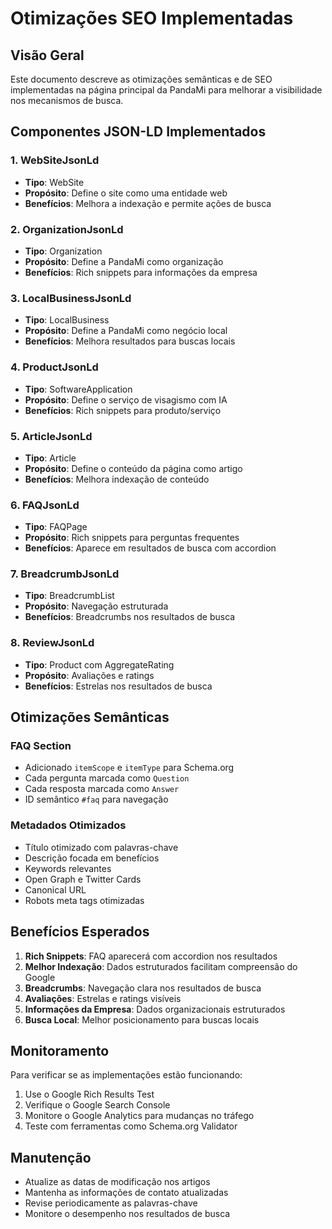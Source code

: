 # Otimizações SEO Implementadas

## Visão Geral
Este documento descreve as otimizações semânticas e de SEO implementadas na página principal da PandaMi para melhorar a visibilidade nos mecanismos de busca.

## Componentes JSON-LD Implementados

### 1. WebSiteJsonLd
- **Tipo**: WebSite
- **Propósito**: Define o site como uma entidade web
- **Benefícios**: Melhora a indexação e permite ações de busca

### 2. OrganizationJsonLd
- **Tipo**: Organization
- **Propósito**: Define a PandaMi como organização
- **Benefícios**: Rich snippets para informações da empresa

### 3. LocalBusinessJsonLd
- **Tipo**: LocalBusiness
- **Propósito**: Define a PandaMi como negócio local
- **Benefícios**: Melhora resultados para buscas locais

### 4. ProductJsonLd
- **Tipo**: SoftwareApplication
- **Propósito**: Define o serviço de visagismo com IA
- **Benefícios**: Rich snippets para produto/serviço

### 5. ArticleJsonLd
- **Tipo**: Article
- **Propósito**: Define o conteúdo da página como artigo
- **Benefícios**: Melhora indexação de conteúdo

### 6. FAQJsonLd
- **Tipo**: FAQPage
- **Propósito**: Rich snippets para perguntas frequentes
- **Benefícios**: Aparece em resultados de busca com accordion

### 7. BreadcrumbJsonLd
- **Tipo**: BreadcrumbList
- **Propósito**: Navegação estruturada
- **Benefícios**: Breadcrumbs nos resultados de busca

### 8. ReviewJsonLd
- **Tipo**: Product com AggregateRating
- **Propósito**: Avaliações e ratings
- **Benefícios**: Estrelas nos resultados de busca

## Otimizações Semânticas

### FAQ Section
- Adicionado `itemScope` e `itemType` para Schema.org
- Cada pergunta marcada como `Question`
- Cada resposta marcada como `Answer`
- ID semântico `#faq` para navegação

### Metadados Otimizados
- Título otimizado com palavras-chave
- Descrição focada em benefícios
- Keywords relevantes
- Open Graph e Twitter Cards
- Canonical URL
- Robots meta tags otimizadas

## Benefícios Esperados

1. **Rich Snippets**: FAQ aparecerá com accordion nos resultados
2. **Melhor Indexação**: Dados estruturados facilitam compreensão do Google
3. **Breadcrumbs**: Navegação clara nos resultados de busca
4. **Avaliações**: Estrelas e ratings visíveis
5. **Informações da Empresa**: Dados organizacionais estruturados
6. **Busca Local**: Melhor posicionamento para buscas locais

## Monitoramento

Para verificar se as implementações estão funcionando:

1. Use o Google Rich Results Test
2. Verifique o Google Search Console
3. Monitore o Google Analytics para mudanças no tráfego
4. Teste com ferramentas como Schema.org Validator

## Manutenção

- Atualize as datas de modificação nos artigos
- Mantenha as informações de contato atualizadas
- Revise periodicamente as palavras-chave
- Monitore o desempenho nos resultados de busca
